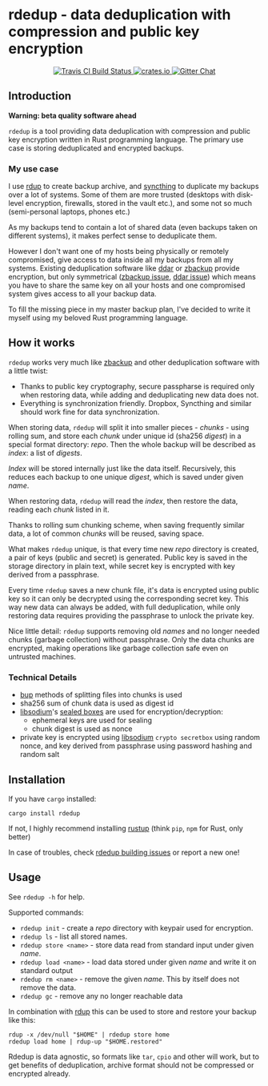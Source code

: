 # rdedup - data deduplication with compression and public key encryption

<p align="center">
  <a href="https://travis-ci.org/dpc/rdedup">
      <img src="https://img.shields.io/travis/dpc/rdedup/master.svg?style=flat-square" alt="Travis CI Build Status">
  </a>
  <a href="https://crates.io/crates/rdedup">
      <img src="http://meritbadge.herokuapp.com/rdedup?style=flat-square" alt="crates.io">
  </a>
  <a href="https://gitter.im/dpc/dpc">
      <img src="https://img.shields.io/badge/GITTER-join%20chat-green.svg?style=flat-square" alt="Gitter Chat">
  </a>
  <br>
</p>


## Introduction

**Warning: beta quality software ahead**

`rdedup` is a tool providing data deduplication with compression and public key
encryption written in Rust programming language. The primary use case is storing
deduplicated and encrypted backups.

### My use case

I use [rdup][rdup] to create backup archive, and [syncthing][syncthing] to
duplicate my backups over a lot of systems. Some of them are more trusted
(desktops with disk-level encryption, firewalls, stored in the vault etc.), and
some not so much (semi-personal laptops, phones etc.)

As my backups tend to contain a lot of shared data (even backups taken on
different systems), it makes perfect sense to deduplicate them.

However I don't want one of my hosts being physically or
remotely compromised, give access to data inside all my backups from all my
systems.  Existing deduplication software like [ddar][ddar] or
[zbackup][zbackup] provide encryption, but only symmetrical ([zbackup
issue][zbackup-issue], [ddar issue][ddar-issue]) which means you have to share
the same key on all your hosts and one compromised system gives access to all your
backup data.

To fill the missing piece in my master backup plan, I've decided to write it
myself using my beloved Rust programming language.

## How it works

`rdedup` works very much like [zbackup][zbackup] and other deduplication software
with a little twist:

* Thanks to public key cryptography, secure passpharse is required only
  when restoring data, while adding and deduplicating new data does not.
* Everything is synchronization friendly. Dropbox, Syncthing and similar
  should work fine for data synchronization.

When storing data, `rdedup` will split it into smaller pieces - *chunks* - using
rolling sum, and store each *chunk* under unique id (sha256 *digest*) in a
special format directory: *repo*. Then the whole backup will be described as
*index*: a list of *digests*.

*Index* will be stored internally just like the data itself. Recursively, this
reduces each backup to one unique *digest*, which is saved under given *name*.

When restoring data, `rdedup` will read the *index*, then restore the data, reading
each *chunk* listed in it.

Thanks to rolling sum chunking scheme, when saving frequently similar data, a
lot of common *chunks* will be reused, saving space.

What makes `rdedup` unique, is that every time new *repo* directory is created,
a pair of keys (public and secret) is generated. Public key is saved in the
storage directory in plain text, while secret key is encrypted with key
derived from a passphrase.

Every time `rdedup` saves a new chunk file, it's data is encrypted using public
key so it can only be decrypted using the corresponding secret key. This way
new data can always be added, with full deduplication, while only restoring
data requires providing the passphrase to unlock the private key.

Nice little detail: `rdedup` supports removing old *names* and no longer
needed chunks (garbage collection) without passphrase. Only the data chunks
are encrypted, making operations like garbage collection safe even on untrusted
machines.

### Technical Details

* [bup][bup] methods of splitting files into chunks is used
* sha256 sum of chunk data is used as digest id
* [libsodium][libsodium]'s [sealed boxes][libsodium-sealed-boxes-doc] are used for encryption/decryption:
  * ephemeral keys are used for sealing
  * chunk digest is used as nonce
* private key is encrypted using [libsodium][libsodium] `crypto secretbox`
  using random nonce, and key derived from passphrase using password hashing
  and random salt

## Installation

If you have `cargo` installed:

```
cargo install rdedup
```

If not, I highly recommend installing [rustup][rustup] (think `pip`, `npm` for Rust, only better)

[rustup]: https://www.rustup.rs/

In case of troubles, check [rdedup building issues](https://github.com/dpc/rdedup/issues?q=is%3Aissue+is%3Aclosed+label%3Abuilding)
or report a new one!
## Usage

See `rdedup -h` for help.

Supported commands:

* `rdedup init` - create a *repo* directory with keypair used for encryption.
* `rdedup ls` - list all stored names.
* `rdedup store <name>` - store data read from standard input under given *name*.
* `rdedup load <name>` - load data stored under given *name* and write it on standard output
* `rdedup rm <name>` - remove the given *name*. This by itself does not remove the data.
* `rdedup gc` - remove any no longer reachable data


In combination with [rdup][rdup] this can be used to store and restore your backup like this:

```
rdup -x /dev/null "$HOME" | rdedup store home
rdedup load home | rdup-up "$HOME.restored"
```

Rdedup is data agnostic, so formats like `tar`, `cpio` and other will work,
but to get benefits of deduplication, archive format should not be compressed
or encrypted already.

[bup]: https://github.com/bup/bup/
[rdup]: https://github.com/miekg/rdup
[syncthing]: https://syncthing.net
[zbackup]: http://zbackup.org/
[zbackup-issue]: https://github.com/zbackup/zbackup/issues/109
[ddar]: https://github.com/basak/ddar/
[ddar-issue]: https://github.com/basak/ddar/issues/10
[libsodium-sealed-boxes-doc]: https://download.libsodium.org/doc/public-key_cryptography/sealed_boxes.html
[libsodium]: https://github.com/jedisct1/libsodium

